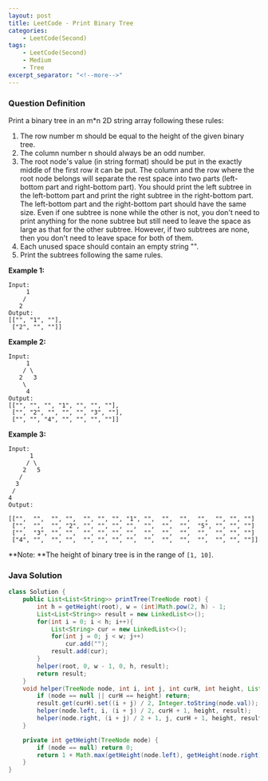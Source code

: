 ```yaml
---
layout: post
title: LeetCode - Print Binary Tree
categories:
    - LeetCode(Second)
tags:
    - LeetCode(Second)
    - Medium
    - Tree
excerpt_separator: "<!--more-->"
---
```


### Question Definition
Print a binary tree in an m*n 2D string array following these rules:

1. The row number m should be equal to the height of the given binary tree.
2. The column number n should always be an odd number.
3. The root node's value (in string format) should be put in the exactly middle of the first row it can be put. The column and the row where the root node belongs will separate the rest space into two parts (left-bottom part and right-bottom part). You should print the left subtree in the left-bottom part and print the right subtree in the right-bottom part. The left-bottom part and the right-bottom part should have the same size. Even if one subtree is none while the other is not, you don't need to print anything for the none subtree but still need to leave the space as large as that for the other subtree. However, if two subtrees are none, then you don't need to leave space for both of them.
4. Each unused space should contain an empty string "".
5. Print the subtrees following the same rules.
<!--more-->
**Example 1:**
```
Input:
     1
    /
   2
Output:
[["", "1", ""],
 ["2", "", ""]]
```
**Example 2:**
```
Input:
     1
    / \
   2   3
    \
     4
Output:
[["", "", "", "1", "", "", ""],
 ["", "2", "", "", "", "3", ""],
 ["", "", "4", "", "", "", ""]]
```
**Example 3:**
```
Input:
      1
     / \
    2   5
   /
  3
 /
4
Output:

[["",  "",  "", "",  "", "", "", "1", "",  "",  "",  "",  "", "", ""]
 ["",  "",  "", "2", "", "", "", "",  "",  "",  "",  "5", "", "", ""]
 ["",  "3", "", "",  "", "", "", "",  "",  "",  "",  "",  "", "", ""]
 ["4", "",  "", "",  "", "", "", "",  "",  "",  "",  "",  "", "", ""]]
```
**Note: **The height of binary tree is in the range of `[1, 10]`.
### Java Solution
```java
class Solution {
    public List<List<String>> printTree(TreeNode root) {
        int h = getHeight(root), w = (int)Math.pow(2, h) - 1;
        List<List<String>> result = new LinkedList<>();
        for(int i = 0; i < h; i++){
            List<String> cur = new LinkedList<>();
            for(int j = 0; j < w; j++)
                cur.add("");
            result.add(cur);
        }
        helper(root, 0, w - 1, 0, h, result);
        return result;
    }
    void helper(TreeNode node, int i, int j, int curH, int height, List<List<String>> result) {
        if (node == null || curH == height) return;
        result.get(curH).set((i + j) / 2, Integer.toString(node.val));
        helper(node.left, i, (i + j) / 2, curH + 1, height, result);
        helper(node.right, (i + j) / 2 + 1, j, curH + 1, height, result);
    }

    private int getHeight(TreeNode node) {
        if (node == null) return 0;
        return 1 + Math.max(getHeight(node.left), getHeight(node.right));
    }
}
```